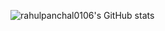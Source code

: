 ![rahulpanchal0106's GitHub stats](https://github-readme-stats.vercel.app/api?username=rahulpanchal0106&show_icons=true)
